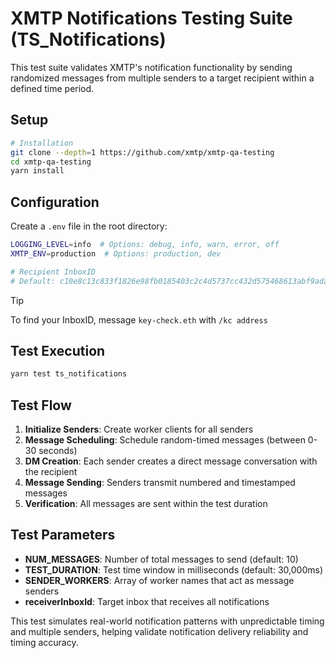 # XMTP Notifications Testing Suite (TS_Notifications)

This test suite validates XMTP's notification functionality by sending randomized messages from multiple senders to a target recipient within a defined time period.

## Setup

```bash
# Installation
git clone --depth=1 https://github.com/xmtp/xmtp-qa-testing
cd xmtp-qa-testing
yarn install
```

## Configuration

Create a `.env` file in the root directory:

```bash
LOGGING_LEVEL=info  # Options: debug, info, warn, error, off
XMTP_ENV=production  # Options: production, dev

# Recipient InboxID
# Default: c10e8c13c833f1826e98fb0185403c2c4d5737cc432d575468613abf9adae26b
```

> [!TIP]
> To find your InboxID, message `key-check.eth` with `/kc address`

## Test Execution

```bash
yarn test ts_notifications
```

## Test Flow

1. **Initialize Senders**: Create worker clients for all senders
2. **Message Scheduling**: Schedule random-timed messages (between 0-30 seconds)
3. **DM Creation**: Each sender creates a direct message conversation with the recipient
4. **Message Sending**: Senders transmit numbered and timestamped messages
5. **Verification**: All messages are sent within the test duration

## Test Parameters

- **NUM_MESSAGES**: Number of total messages to send (default: 10)
- **TEST_DURATION**: Test time window in milliseconds (default: 30,000ms)
- **SENDER_WORKERS**: Array of worker names that act as message senders
- **receiverInboxId**: Target inbox that receives all notifications

This test simulates real-world notification patterns with unpredictable timing and multiple senders, helping validate notification delivery reliability and timing accuracy.
